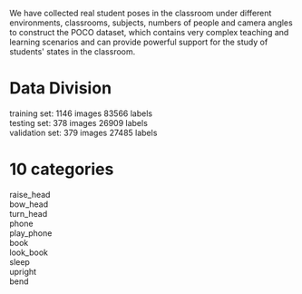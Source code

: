 We have collected real student poses in the classroom under different environments, classrooms, subjects, numbers of people and camera angles to construct the POCO dataset, which contains very complex teaching and learning scenarios and can provide powerful support for the study of students' states in the classroom.
# 
# Data Division
training set:      1146 images     83566 labels  
testing set:          378 images      26909 labels  
validation set:    379 images      27485 labels
# 
# 10 categories
raise_head  
bow_head  
turn_head  
phone  
play_phone  
book  
look_book  
sleep  
upright  
bend
